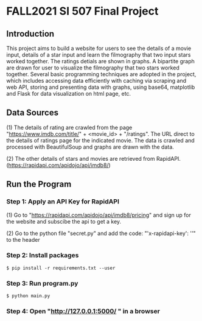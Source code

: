 # FALL2021 SI 507 Final Project

## Introduction
This project aims to build a website for users to see the details of a movie input, details of a star input and learn the filmography that two input stars worked together. The ratings detials are shown in graphs. A bipartite graph are drawn for user to visualize the filmography that two stars worked together. Several basic programming techniques are adopted in the project, which includes accessing data efficiently with caching via scraping and web API, storing and presenting data with graphs, using base64, matplotlib and Flask for data visualization on html page, etc.

## Data Sources
(1) The details of rating are crawled from the page "https://www.imdb.com/title/" + <movie_id> + "/ratings". The URL direct to the details of ratings page for the indicated movie. The data is crawled and processed with BeautifulSoup and graphs are drawn with the data.

(2) The other details of stars and movies are retrieved from RapidAPI. (https://rapidapi.com/apidojo/api/imdb8/)

## Run the Program
### Step 1: Apply an API Key for RapidAPI
(1) Go to "https://rapidapi.com/apidojo/api/imdb8/pricing" and sign up for the website and subscibe the api to get a key. 

(2) Go to the python file "secret.py" and add the code: 
"'x-rapidapi-key': '<your-key>'" 
to the header

### Step 2: Install packages
```
$ pip install -r requirements.txt --user
```  

### Step 3: Run program.py  
```  
$ python main.py
```  
### Step 4: Open "http://127.0.0.1:5000/ " in a browser
